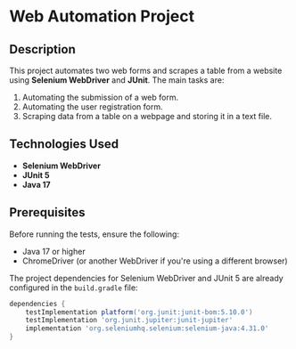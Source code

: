 # Web Automation Project

## Description
This project automates two web forms and scrapes a table from a website using **Selenium WebDriver** and **JUnit**. The main tasks are:
1. Automating the submission of a web form.
2. Automating the user registration form.
3. Scraping data from a table on a webpage and storing it in a text file.


## Technologies Used

- **Selenium WebDriver**
- **JUnit 5**
- **Java 17**


## Prerequisites

Before running the tests, ensure the following:

- Java 17 or higher
- ChromeDriver (or another WebDriver if you're using a different browser)

The project dependencies for Selenium WebDriver and JUnit 5 are already configured in the `build.gradle` file:

```groovy
dependencies {
    testImplementation platform('org.junit:junit-bom:5.10.0')
    testImplementation 'org.junit.jupiter:junit-jupiter'
    implementation 'org.seleniumhq.selenium:selenium-java:4.31.0'
}
```





  
